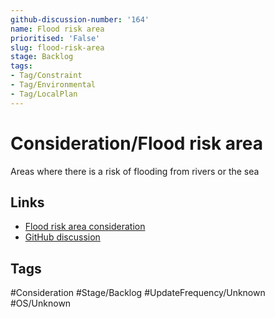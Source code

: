 ```yaml
---
github-discussion-number: '164'
name: Flood risk area
prioritised: 'False'
slug: flood-risk-area
stage: Backlog
tags:
- Tag/Constraint
- Tag/Environmental
- Tag/LocalPlan
---
```


# Consideration/Flood risk area

Areas where there is a risk of flooding from rivers or the sea

## Links

* [Flood risk area consideration](https://design.planning.data.gov.uk/planning-consideration/flood-risk-area)
* [GitHub discussion](https://github.com/digital-land/data-standards-backlog/discussions/164)

## Tags

#Consideration #Stage/Backlog #UpdateFrequency/Unknown #OS/Unknown